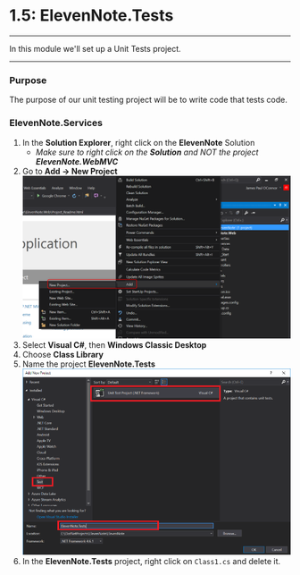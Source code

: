 # 1.5: ElevenNote.Tests
---
In this module we'll set up a Unit Tests project.

<hr />

### Purpose
The purpose of our unit testing project will be to write code that tests code. 

### ElevenNote.Services
1. In the **Solution Explorer**, right click on the **ElevenNote** Solution
   - *Make sure to right click on the **Solution** and NOT the project **ElevenNote.WebMVC***
2. Go to **Add -> New Project**
![Add Project](../assets/1.2-A.png)
3. Select **Visual C#**, then **Windows Classic Desktop**
4. Choose **Class Library**
5. Name the project **ElevenNote.Tests**
![Class Library](../assets/1.5-tests.png)
6. In the **ElevenNote.Tests** project, right click on `Class1.cs` and delete it.
